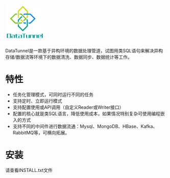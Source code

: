 ![Image text](https://raw.githubusercontent.com/bytegriffin/DataTunnel/master/logo.png)
===========================
  DataTunnel是一款基于异构环境的数据处理管道，试图用类SQL语句来解决异构存储/数据流等环境下的数据清洗、数据同步、数据统计等工作。

# 特性
* 任务化管理模式，可同时运行不同的任务
* 支持定时、立即运行模式
* 支持配置使用或API调用（自定义Reader或Writer接口）
* 配置的核心就是类SQL语言，降低使用成本，如果情况特别复杂可使用编程嵌入的方式
* 支持不同的中间件进行数据流通：Mysql、MongoDB、HBase、Kafka、RabbitMQ等，可横向拓展。

# 安装
请查看INSTALL.txt文件
